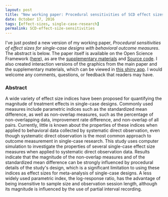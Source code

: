 ```yaml
---
layout: post
title: "New working paper: Procedural sensitivities of SCD effect sizes"
date: October 17, 2016
tags: [effect-sizes, single-case-research]
permalink: SCD-effect-size-sensitivities
---
```


I've just posted a new version of my working paper, _Procedural sensitivities of effect sizes for single-case designs with behavioral outcome measures_. The abstract is below. The paper itself is available on the Open Science Framework ([here](https://osf.io/pxn24/)), as are the [supplementary materials](https://osf.io/hkzsm/) and [Source code](https://osf.io/j4gvt/). I also created interaction versions of the graphics from the main paper and the supplementary materials, which can be viewed in [this shiny app](https://jepusto.shinyapps.io/SCD-effect-size-sensitivities/). I would welcome any comments, questions, or feedback that readers may have.


### Abstract 

A wide variety of effect size indices have been proposed for quantifying the magnitude of treatment effects in single-case designs. Commonly used measures include parametric indices such as the standardized mean difference, as well as non-overlap measures, such as the percentage of non-overlapping data, improvement rate difference, and non-overlap of all pairs. Currently, little is known about the properties of these indices when applied to behavioral data collected by systematic direct observation, even though systematic direct observation is the most common approach to outcome measurement in single-case research. This study uses computer simulation to investigate the properties of several single-case effect size measures when applied to systematic direct observation data. Results indicate that the magnitude of the non-overlap measures and of the standardized mean difference can be strongly influenced by procedural details of the study's design, which is a significant limitation to using these indices as effect sizes for meta-analysis of single-case designs. A less widely used parametric index, the log-response ratio, has the advantage of being insensitive to sample size and observation session length, although its magnitude is influenced by the use of partial interval recording.

